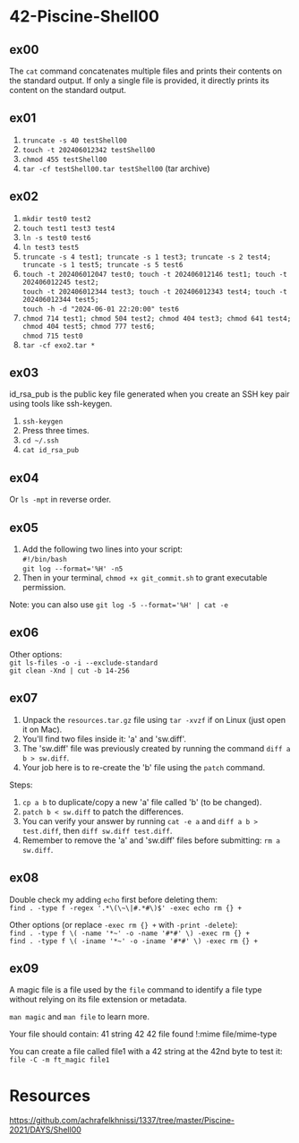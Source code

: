 # 42-Piscine-Shell00

## ex00
The `cat` command concatenates multiple files and prints their contents on the standard output. If only a single file is provided, it directly prints its content on the standard output.

## ex01
1. `truncate -s 40 testShell00`
2. `touch -t 202406012342 testShell00`
3. `chmod 455 testShell00`
3. `tar -cf testShell00.tar testShell00` (tar archive)

## ex02
1. `mkdir test0 test2`
2. `touch test1 test3 test4`
3. `ln -s test0 test6`
4. `ln test3 test5`
5. `truncate -s 4 test1; truncate -s 1 test3; truncate -s 2 test4; truncate -s 1 test5; truncate -s 5 test6`
6. `touch -t 202406012047 test0; touch -t 202406012146 test1; touch -t 202406012245 test2;`<br>
   `touch -t 202406012344 test3; touch -t 202406012343 test4; touch -t 202406012344 test5;`<br>
   `touch -h -d "2024-06-01 22:20:00" test6`<br>
7. `chmod 714 test1; chmod 504 test2; chmod 404 test3; chmod 641 test4; chmod 404 test5; chmod 777 test6;`<br>
   `chmod 715 test0`
8. `tar -cf exo2.tar *`

## ex03
id_rsa_pub is the public key file generated when you create an SSH key pair using tools like ssh-keygen.
1. `ssh-keygen`
2. Press <Enter> three times.
3. `cd ~/.ssh`
4. `cat id_rsa_pub`

## ex04
Or `ls -mpt` in reverse order.

## ex05
1. Add the following two lines into your script:<br>
   `#!/bin/bash`<br>
   `git log --format='%H' -n5`
2. Then in your terminal, `chmod +x git_commit.sh` to grant executable permission.

Note: you can also use `git log -5 --format='%H' | cat -e`

## ex06
Other options:<br>
`git ls-files -o -i --exclude-standard`<br>
`git clean -Xnd | cut -b 14-256`

## ex07
1. Unpack the `resources.tar.gz` file using `tar -xvzf` if on Linux (just open it on Mac).
2. You'll find two files inside it: 'a' and 'sw.diff'.
3. The 'sw.diff' file was previously created by running the command `diff a b > sw.diff`.
4. Your job here is to re-create the 'b' file using the `patch` command.

Steps:
1. `cp a b` to duplicate/copy a new 'a' file called 'b' (to be changed).
2. `patch b < sw.diff` to patch the differences.
3. You can verify your answer by running `cat -e a` and `diff a b > test.diff`, then `diff sw.diff test.diff`.
4. Remember to remove the 'a' and 'sw.diff' files before submitting: `rm a sw.diff`.

## ex08
Double check my adding `echo` first before deleting them:<br>
`find . -type f -regex '.*\(\~\|#.*#\)$' -exec echo rm {} +`

Other options (or replace `-exec rm {} +` with `-print -delete`):<br>
`find . -type f \( -name '*~' -o -name '#*#' \) -exec rm {} +`<br>
`find . -type f \( -iname '*~' -o -iname '#*#' \) -exec rm {} +`

## ex09
A magic file is a file used by the `file` command to identify a file type without relying on its file extension or metadata.

`man magic` and `man file` to learn more.

Your file should contain:
41 string 42 42 file found
!:mime file/mime-type

You can create a file called file1 with a 42 string at the 42nd byte to test it:<br>
`file -C -m ft_magic file1`

# Resources
https://github.com/achrafelkhnissi/1337/tree/master/Piscine-2021/DAYS/Shell00